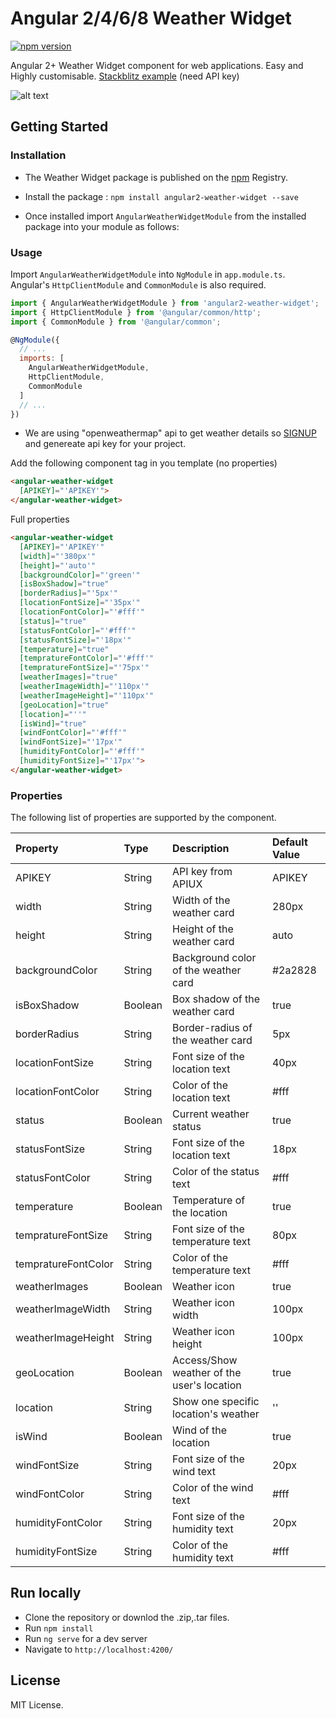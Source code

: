 # Angular 2/4/6/8 Weather Widget
[![npm version](https://img.shields.io/npm/v/angular2-weather-widget.svg)](https://www.npmjs.com/package/angular2-weather-widget)
<!-- [![downloads](https://img.shields.io/npm/dt/angular2-weather-widget.svg)](https://www.npmjs.com/package/angular2-weather-widget)
[![license](https://img.shields.io/github/license/cuppalabs/angular2-weather-widget.svg)](https://www.npmjs.com/package/angular2-weather-widget) -->

Angular 2+ Weather Widget component for web applications. Easy and Highly customisable.
[Stackblitz example](https://stackblitz.com/edit/angular-weather-widget-demo?file=src/app/app.component.html) (need API key)

![alt text](https://i.ibb.co/NjQYNqp/card.png)


<!-- [Demos / Examples](link). -->

## Getting Started


### Installation
- The Weather Widget package is published on the [npm](https://www.npmjs.com/package/angular2-weather-widget) Registry. 
- Install the package :
    `npm install angular2-weather-widget --save`

- Once installed import `AngularWeatherWidgetModule` from the installed package into your module as follows:


### Usage
Import `AngularWeatherWidgetModule` into `NgModule` in `app.module.ts`. Angular's `HttpClientModule` and `CommonModule` is also required.
```js
import { AngularWeatherWidgetModule } from 'angular2-weather-widget';
import { HttpClientModule } from '@angular/common/http';
import { CommonModule } from '@angular/common';

@NgModule({
  // ...
  imports: [
    AngularWeatherWidgetModule,
    HttpClientModule,
    CommonModule
  ]
  // ...
})
```

- We are using "openweathermap" api to get weather details so [SIGNUP](https://home.openweathermap.org/users/sign_in) and genereate api key for your project.

Add the following component tag in you template (no properties)
```html
<angular-weather-widget
  [APIKEY]="'APIKEY'">
</angular-weather-widget>

```

Full properties
```html
<angular-weather-widget
  [APIKEY]="'APIKEY'"
  [width]="'380px'"
  [height]="'auto'"
  [backgroundColor]="'green'" 
  [isBoxShadow]="true"
  [borderRadius]="'5px'"
  [locationFontSize]="'35px'"
  [locationFontColor]="'#fff'"
  [status]="true"
  [statusFontColor]="'#fff'"
  [statusFontSize]="'18px'"
  [temperature]="true"
  [tempratureFontColor]="'#fff'"
  [tempratureFontSize]="'75px'"
  [weatherImages]="true"
  [weatherImageWidth]="'110px'"
  [weatherImageHeight]="'110px'"
  [geoLocation]="true"
  [location]="''"
  [isWind]="true"
  [windFontColor]="'#fff'" 
  [windFontSize]="'17px'"
  [humidityFontColor]="'#fff'" 
  [humidityFontSize]="'17px'">
</angular-weather-widget>
```


### Properties
The following list of properties are supported by the component.

| Property         |Type    | Description            | Default Value |
|:--- |:--- |:--- |:--- |
| APIKEY | String | API key from APIUX | APIKEY |
| width | String | Width of the weather card  | 280px |
| height | String | Height of the weather card | auto |
| backgroundColor | String | Background color of the weather card | #2a2828 |
| isBoxShadow | Boolean | Box shadow of the weather card | true |
| borderRadius | String | Border-radius of the weather card | 5px |
| locationFontSize | String | Font size of the location text | 40px |
| locationFontColor | String | Color of the location text | #fff |
| status | Boolean | Current weather status | true |
| statusFontSize | String | Font size of the location text | 18px |
| statusFontColor | String |  Color of the status text | #fff |
| temperature | Boolean | Temperature of the location | true |
| tempratureFontSize | String | Font size of the temperature text | 80px |
| tempratureFontColor | String |  Color of the temperature text | #fff |
| weatherImages | Boolean | Weather icon | true |
| weatherImageWidth | String | Weather icon width | 100px |
| weatherImageHeight | String | Weather icon height | 100px |
| geoLocation | Boolean | Access/Show weather of the user's location | true |
| location | String | Show one specific location's weather | '' |
| isWind | Boolean | Wind of the location | true |
| windFontSize | String | Font size of the wind text | 20px |
| windFontColor | String |  Color of the wind text | #fff |
| humidityFontColor | String | Font size of the humidity text | 20px |
| humidityFontSize | String |  Color of the humidity text | #fff |

## Run locally
- Clone the repository or downlod the .zip,.tar files.
- Run `npm install`
- Run `ng serve` for a dev server
- Navigate to `http://localhost:4200/`

## License
MIT License.
